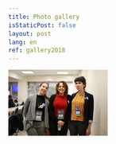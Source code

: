 ```yaml
---
title: Photo gallery
isStaticPost: false
layout: post
lang: en
ref: gallery2018
---
```


![photo1](/img/gallery2018/IMG_6840-200.JPG)

